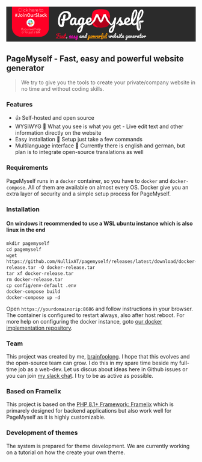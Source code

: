 [![logo](docs/media/logo-github.png)](https://scripts.0x.at/github-webhooks/slack-join/)

## PageMyself - Fast, easy and powerful website generator

> We try to give you the tools to create your private/company website in no time and without coding skills.

### Features

* 👍 Self-hosted and open source
* WYSIWYG 👀 What you see is what you get - Live edit text and other information directly on the website
* Easy installation 💪 Setup just take a few commands
* Multilanguage interface 👄 Currently there is english and german, but plan is to integrate open-source translations as
  well

### Requirements

PageMyself runs in a `docker` container, so you have to `docker` and `docker-compose`. All of them are available on almost every OS. Docker give you an extra layer of security and a simple setup process for PageMyself.

### Installation 
#### On windows it recommended to use a WSL ubuntu instance which is also linux in the end

```shell
mkdir pagemyself
cd pagemyself
wget https://github.com/NullixAT/pagemyself/releases/latest/download/docker-release.tar -O docker-release.tar
tar xf docker-release.tar
rm docker-release.tar  
cp config/env-default .env
docker-compose build
docker-compose up -d
```

Open `https://yourdomainorip:8686` and follow instructions in your browser. The container is configured to restart
always, also after host reboot. For more help on configuring the docker instance, goto [our docker implementation repository](https://github.com/NullixAT/framelix-docker).

### Team

This project was created by me, [brainfoolong](https://github.com/brainfoolong). I hope that this evolves and the
open-source team can grow. I do this in my spare time beside my full-time job as a web-dev. Let us discus about ideas
here in Github issues or you can join [my slack chat](https://scripts.0x.at/github-webhooks/slack-join/). I try to be as
active as possible.

### Based on Framelix

This project is based on the [PHP 8.1+ Framework: Framelix](https://github.com/NullixAT/framelix-core) which is
primarely designed for backend applications but also work well for PageMyself as it is highly customizable.

### Development of themes

The system is prepared for theme development. We are currently working on a tutorial on how the create your own theme.